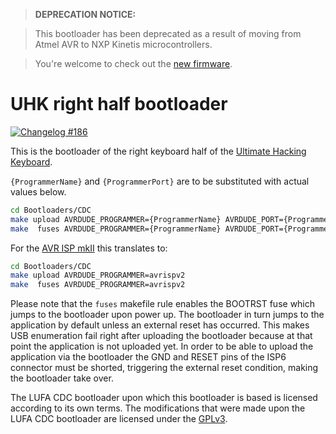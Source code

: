 > **DEPRECATION NOTICE:**

> This bootloader has been deprecated as a result of moving from Atmel AVR to NXP Kinetis microcontrollers.

> You're welcome to check out the [new firmware](https://github.com/UltimateHackingKeyboard/firmware).

UHK right half bootloader
=========================

[![Changelog #186](https://img.shields.io/badge/changelog-%23186-lightgrey.svg)](https://changelog.com/186)

This is the bootloader of the right keyboard half of the [Ultimate Hacking Keyboard](https://UltimateHackingKeyboard.com).

`{ProgrammerName}` and `{ProgrammerPort}` are to be substituted with actual values below.

```bash
cd Bootloaders/CDC
make upload AVRDUDE_PROGRAMMER={ProgrammerName} AVRDUDE_PORT={ProgrammerPort}  # Build and upload the firmware.
make  fuses AVRDUDE_PROGRAMMER={ProgrammerName} AVRDUDE_PORT={ProgrammerPort}  # Set the fuses.
```

For the [AVR ISP mkII](http://www.bravekit.com/USB_AVR_ISP_AVRISP_mkII_programmer_PDI_TPI_ATxMega_Xmega) this translates to:

```bash
cd Bootloaders/CDC
make upload AVRDUDE_PROGRAMMER=avrispv2
make  fuses AVRDUDE_PROGRAMMER=avrispv2
```

Please note that the `fuses` makefile rule enables the BOOTRST fuse which jumps to the bootloader upon power up. The bootloader in turn jumps to the application by default unless an external reset has occurred. This makes USB enumeration fail right after uploading the bootloader because at that point the application is not uploaded yet. In order to be able to upload the application via the bootloader the GND and RESET pins of the ISP6 connector must be shorted, triggering the external reset condition, making the bootloader take over.

The LUFA CDC bootloader upon which this bootloader is based is licensed according to its own terms.  The modifications that were made upon the LUFA CDC bootloader are licensed under the [GPLv3](https://www.gnu.org/copyleft/gpl.html).
